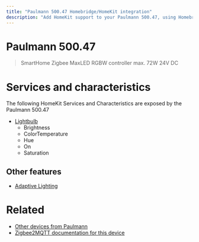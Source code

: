```yaml
---
title: "Paulmann 500.47 Homebridge/HomeKit integration"
description: "Add HomeKit support to your Paulmann 500.47, using Homebridge, Zigbee2MQTT and homebridge-z2m."
---
```

<!---
This file has been GENERATED using src/docgen/docgen.ts
DO NOT EDIT THIS FILE MANUALLY!
-->
# Paulmann 500.47
> SmartHome Zigbee MaxLED RGBW controller max. 72W 24V DC


# Services and characteristics
The following HomeKit Services and Characteristics are exposed by
the Paulmann 500.47

* [Lightbulb](../../light.md)
  * Brightness
  * ColorTemperature
  * Hue
  * On
  * Saturation


## Other features
* [Adaptive Lighting](../../light.md)


# Related
* [Other devices from Paulmann](../index.md#paulmann)
* [Zigbee2MQTT documentation for this device](https://www.zigbee2mqtt.io/devices/500.47.html)